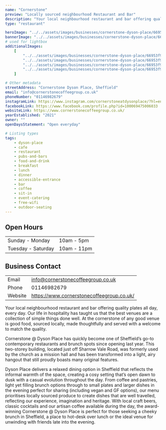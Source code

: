 ```yaml
---
name: "Cornerstone"
preview: "Locally sourced neighbourhood Restaurant and Bar"
description: "Your local neighbourhood restaurant and bar offering quality plates all day, every day"
type: "restaurant"

heroImage: "../../assets/images/businesses/cornerstone-dyson-place/66953f8aadc2d5cf6630bc87_Cornerstone-1---Richard-Massarella.jpg"
bannerImage: "../../assets/images/businesses/cornerstone-dyson-place/669542287cd5605f6114b791_Cornerstone-80---Richard-Massarella.jpg"
# used for lightbox
additionalImages:
    [
        "../../assets/images/businesses/cornerstone-dyson-place/66953f94b171f8b767f7fc89_Cornerstone-18---Richard-Massarella.jpg",
        "../../assets/images/businesses/cornerstone-dyson-place/66953f945ca5d9b7bd147bd1_Cornerstone-35---Richard-Massarella.jpg",
        "../../assets/images/businesses/cornerstone-dyson-place/66953f9406a42b90cd8925e3_Cornerstone-80---Richard-Massarella.jpg",
        "../../assets/images/businesses/cornerstone-dyson-place/66953f951b9d8939ece5bf23_DSC08564---Richard-Massarella.jpg",
    ]

# Other metadata
streetAddress: "Cornerstone Dyson Place, Sheffield"
email: "info@cornerstonecoffeegroup.co.uk"
phoneNumber: "01146982679"
instagramLink: https://www.instagram.com/cornerstoneatdysonplace/?hl=en
facebookLink: https://www.facebook.com/profile.php?id=100069475006033
websiteLink: https://www.cornerstonecoffeegroup.co.uk/
yearEstablished: "2021"
owner: ""
openDaysStatement: "Open everyday"

# Listing types
tags:
    - dyson-place
    - cafe
    - restaurant
    - pubs-and-bars
    - food-and-drink
    - breakfast
    - lunch
    - dinner
    - accessible-entrance
    - bar
    - coffee
    - sit-in
    - event-catering
    - free-wifi
    - outdoor-seating
---
```


## Open Hours

|                    |             |
| ------------------ | ----------- |
| Sunday - Monday    | 10am - 5pm  |
| Tuesday - Saturday | 10am - 11pm |

## Business Contact

|         |                                           |
| ------- | ----------------------------------------- |
| Email   | info@cornerstonecoffeegroup.co.uk         |
| Phone   | 01146982679                               |
| Website | https://www.cornerstonecoffeegroup.co.uk/ |

Your local neighbourhood restaurant and bar offering quality plates all day, every day. Our life in hospitality has taught us that the best venues are a collection of simple things done well. At the cornerstone of any good venue is good food, sourced locally, made thoughtfully and served with a welcome to match the quality.

Cornerstone @ Dyson Place has quickly become one of Sheffield’s go-to contemporary restaurants and brunch spots since opening last year. This two-storey building, located just off Sharrow Vale Road, was formerly used by the church as a mission hall and has been transformed into a light, airy hangout that still proudly boasts many original features.

Dyson Place delivers a relaxed dining option in Sheffield that reflects the informal warmth of the space, creating a cosy setting that’s open dawn to dusk with a casual evolution throughout the day. From coffee and pastries, light yet filling brunch options through to small plates and larger dishes in the evening perfect for sharing (including vegan and GF options), our menu prioritises locally sourced produce to create dishes that are well travelled, reflecting our experience, imagination and heritage. With local craft beers, classic cocktails and our artisan coffee available during the day, the award-winning Cornerstone @ Dyson Place is perfect for those seeking a cheeky brunch in Sheffield, a place to hot-desk over lunch or the ideal venue for unwinding with friends late into the evening.
